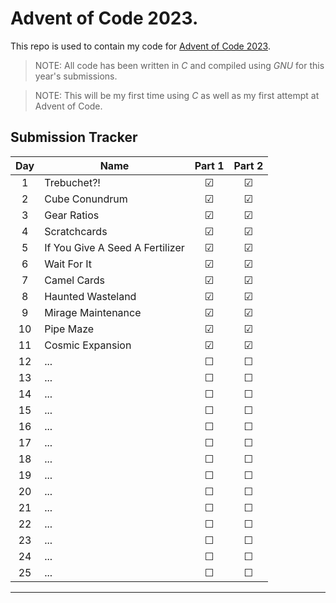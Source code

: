 # Advent of Code 2023.

This repo is used to contain my code for [Advent of Code 2023](https://adventofcode.com/2023).

> NOTE: All code has been written in *C* and compiled using *GNU* for this year's submissions.

> NOTE: This will be my first time using *C* as well as my first attempt at Advent of Code.

## Submission Tracker

| Day | Name | Part 1 | Part 2 |
| :---: | ---- | :------: | :------: |
| 1 | Trebuchet?! | &#9745; | &#9745; |
| 2 | Cube Conundrum | &#9745; | &#9745; |
| 3 | Gear Ratios | &#9745; | &#9745; |
| 4 | Scratchcards | &#9745; | &#9745; |
| 5 | If You Give A Seed A Fertilizer | &#9745; | &#9745; |
| 6 | Wait For It | &#9745; | &#9745; |
| 7 | Camel Cards | &#9745; | &#9745; |
| 8 | Haunted Wasteland | &#9745; | &#9745; |
| 9 | Mirage Maintenance | &#9745; | &#9745; |
| 10 | Pipe Maze | &#9745; | &#9745; |
| 11 | Cosmic Expansion | &#9745; | &#9745; |
| 12 | ... | &#9744; | &#9744; |
| 13 | ... | &#9744; | &#9744; |
| 14 | ... | &#9744; | &#9744; |
| 15 | ... | &#9744; | &#9744; |
| 16 | ... | &#9744; | &#9744; |
| 17 | ... | &#9744; | &#9744; |
| 18 | ... | &#9744; | &#9744; |
| 19 | ... | &#9744; | &#9744; |
| 20 | ... | &#9744; | &#9744; |
| 21 | ... | &#9744; | &#9744; |
| 22 | ... | &#9744; | &#9744; |
| 23 | ... | &#9744; | &#9744; |
| 24 | ... | &#9744; | &#9744; |
| 25 | ... | &#9744; | &#9744; |
---